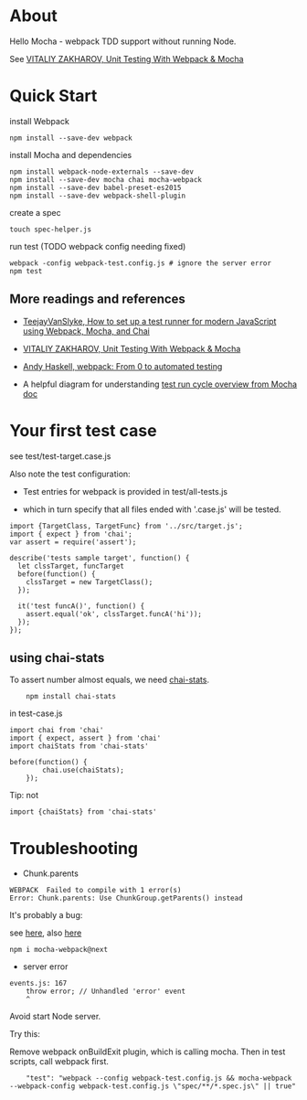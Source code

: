 
# About

Hello Mocha - webpack TDD support without running Node.

See [VITALIY ZAKHAROV, Unit Testing With Webpack & Mocha](https://www.threatstack.com/blog/unit-testing-with-webpack-mocha)

# Quick Start

install Webpack

```
npm install --save-dev webpack
```

install Mocha and dependencies

```
npm install webpack-node-externals --save-dev
npm install --save-dev mocha chai mocha-webpack
npm install --save-dev babel-preset-es2015
npm install --save-dev webpack-shell-plugin
```

create a spec

```
touch spec-helper.js
```

run test (TODO webpack config needing fixed)

```
webpack -config webpack-test.config.js # ignore the server error
npm test
```

## More readings and references

- [TeejayVanSlyke, How to set up a test runner for modern JavaScript using Webpack, Mocha, and Chai](http://teejayvanslyke.com/how-to-set-up-a-test-runner-for-modern-javascript.html)

- [VITALIY ZAKHAROV, Unit Testing With Webpack & Mocha](https://www.threatstack.com/blog/unit-testing-with-webpack-mocha)

- [Andy Haskell, webpack: From 0 to automated testing](https://itnext.io/webpack-from-0-to-automated-testing-4634844d5c3c)

- A helpful diagram for understanding
[test run cycle overview from Mocha doc](https://mochajs.org/#run-cycle-overview)

# Your first test case

see test/test-target.case.js

Also note the test configuration:

- Test entries for webpack is provided in test/all-tests.js

- which in turn specify that all files ended with '.case.js' will be tested.

```
import {TargetClass, TargetFunc} from '../src/target.js';
import { expect } from 'chai';
var assert = require('assert');

describe('tests sample target', function() {
  let clssTarget, funcTarget
  before(function() {
	clssTarget = new TargetClass();
  });

  it('test funcA()', function() {
	assert.equal('ok', clssTarget.funcA('hi'));
  });
});
```

## using chai-stats

To assert number almost equals, we need [chai-stats](https://www.chaijs.com/plugins/chai-stats/).

```
    npm install chai-stats
```

in test-case.js

```
import chai from 'chai'
import { expect, assert } from 'chai'
import chaiStats from 'chai-stats'

before(function() {
		chai.use(chaiStats);
	});
```

Tip: not

```
import {chaiStats} from 'chai-stats'
```

# Troubleshooting

- Chunk.parents

```
WEBPACK  Failed to compile with 1 error(s)
Error: Chunk.parents: Use ChunkGroup.getParents() instead
```

It's probably a bug:

see [here](https://github.com/GoogleChromeLabs/preload-webpack-plugin/issues/60),
also [here](https://github.com/zinserjan/mocha-webpack/issues/304)

```
npm i mocha-webpack@next
```

- server error

```
events.js: 167
    throw error; // Unhandled 'error' event
    ^
```

Avoid start Node server.

Try this:

Remove webpack onBuildExit plugin, which is calling mocha. Then in test scripts,
call webpack first.

```
    "test": "webpack --config webpack-test.config.js && mocha-webpack --webpack-config webpack-test.config.js \"spec/**/*.spec.js\" || true"
```
